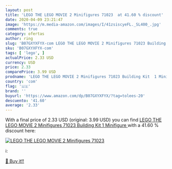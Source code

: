 ```yaml
---
layout: post
title: 'LEGO THE LEGO MOVIE 2 Minifigures 71023  at 41.60 % discount'
date: 2020-04-09 23:21:47
image: 'https://m.media-amazon.com/images/I/41zsiscyeFL._SL400_.jpg'
comments: true
category: ofertas
author: ring
slug: 'B07GXYXFYX-com LEGO THE LEGO MOVIE 2 Minifigures 71023 Building Kit 1...'
sku: 'B07GXYXFYX-com'
tags: [ 'lego', ]
actualPrice: 2.33 USD
currency: USD
price: 2.33
comparePrice: 3.99 USD
prodname: 'LEGO THE LEGO MOVIE 2 Minifigures 71023 Building Kit  1 Minifigure '
country: 'com'
flag: '🇺🇸'
brand: ''
buyurl: 'https://www.amazon.com/dp/B07GXYXFYX/?tag=tolees-20'
descuento: '41.60'
average: '2.33'
---
```


With a final price of 2.33 USD (original: 3.99 USD) you can find [LEGO THE LEGO MOVIE 2 Minifigures 71023 Building Kit  1 Minifigure ](https://www.amazon.com/dp/B07GXYXFYX/?tag=tolees-20) with a  41.60 % discount here:

[![LEGO THE LEGO MOVIE 2 Minifigures 71023 ](https://m.media-amazon.com/images/I/41zsiscyeFL._SL400_.jpg)](https://www.amazon.com/dp/B07GXYXFYX/?tag=tolees-20)

ℹ️:


[🛒 Buy it!!](https://www.amazon.com/dp/B07GXYXFYX/?tag=tolees-20)

